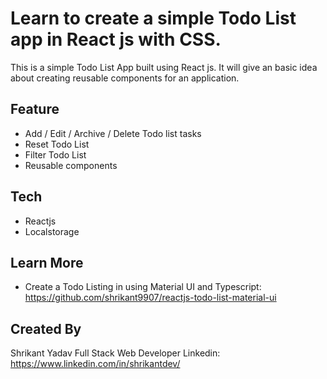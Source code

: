 # Learn to create a simple Todo List app in React js with CSS.

This is a simple Todo List App built using React js. It will give an basic idea about creating reusable components for an application.

## Feature 
- Add / Edit / Archive / Delete Todo list tasks
- Reset Todo List
- Filter Todo List
- Reusable components

## Tech
- Reactjs 
- Localstorage

## Learn More
- Create a Todo Listing in using Material UI and Typescript: https://github.com/shrikant9907/reactjs-todo-list-material-ui 

## Created By 
Shrikant Yadav
Full Stack Web Developer
Linkedin: https://www.linkedin.com/in/shrikantdev/ 
